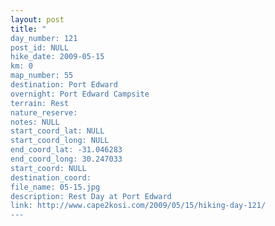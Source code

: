 ```yaml
---
layout: post
title: "
day_number: 121
post_id: NULL
hike_date: 2009-05-15
km: 0
map_number: 55
destination: Port Edward
overnight: Port Edward Campsite
terrain: Rest
nature_reserve: 
notes: NULL
start_coord_lat: NULL
start_coord_long: NULL
end_coord_lat: -31.046283
end_coord_long: 30.247033
start_coord: NULL
destination_coord: 
file_name: 05-15.jpg
description: Rest Day at Port Edward
link: http://www.cape2kosi.com/2009/05/15/hiking-day-121/
---
```

